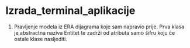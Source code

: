 # Izrada_terminal_aplikacije

1. Pravljenje modela iz ERA dijagrama koje sam napravio prije. Prva klasa je abstractna naziva Entitet te zadrži od atributa samo šifru koju će ostale klase nasljediti.

